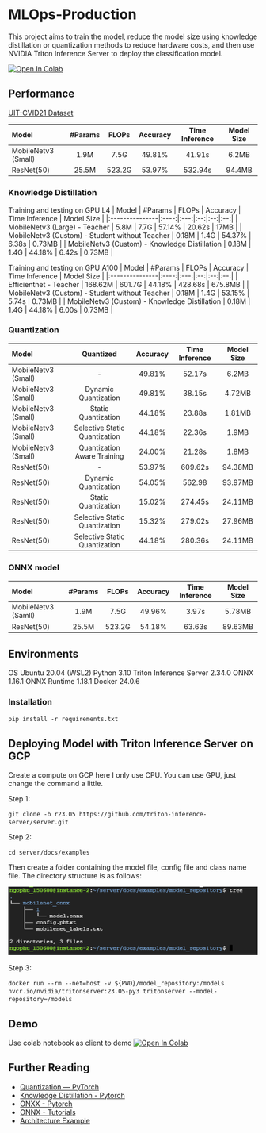 # 

# MLOps-Production
This project aims to train the model, reduce the model size using knowledge distillation or quantization methods to reduce hardware costs, and then use NVIDIA Triton Inference Server to deploy the classification model.

<a href="https://colab.research.google.com/drive/1XUKG661hk4xSdLeAIU6ExNpuL3lTj-vG?usp=sharing"><img src="https://colab.research.google.com/assets/colab-badge.svg" alt="Open In Colab"></a> 

## Performance
[UIT-CVID21 Dataset](https://mmlab.uit.edu.vn/dataset/2023/09/25/datasets4)

| Model | #Params | FLOPs | Accuracy | Time Inference | Model Size |
|:---------------|:----:|:---:|:--:|:--:|:--:|
| MobileNetv3 (Small) |     1.9M     |   7.5G    |     49.81%     | 41.91s  |    6.2MB     |
| ResNet(50)          |     25.5M    |   523.2G  |     53.97%     | 532.94s |    94.4MB    |

### Knowledge Distillation
Training and testing on GPU L4
| Model | #Params | FLOPs | Accuracy | Time Inference | Model Size |
|:---------------|:----:|:---:|:--:|:--:|:--:|
| MobileNetv3 (Large) - Teacher |     5.8M     |   7.7G    |     57.14%     | 20.62s  |    17MB     |
| MobileNetv3 (Custom) - Student without Teacher       |     0.18M    |   1.4G  |     54.37%     | 6.38s |    0.73MB    |
| MobileNetv3 (Custom) - Knowledge Distillation      |     0.18M    |   1.4G  |     44.18%     | 6.42s |    0.73MB    |


Training and testing on GPU A100
| Model | #Params | FLOPs | Accuracy | Time Inference | Model Size |
|:---------------|:----:|:---:|:--:|:--:|:--:|
| Efficientnet - Teacher |     168.62M     |   601.7G    |     44.18%     | 428.68s  |    675.8MB     |
| MobileNetv3 (Custom) - Student without Teacher       |     0.18M    |   1.4G  |     53.15%     | 5.74s |    0.73MB    |
| MobileNetv3 (Custom) - Knowledge Distillation      |     0.18M    |   1.4G  |     44.18%     | 6.00s |    0.73MB    |

### Quantization
| Model | Quantized | Accuracy | Time Inference | Model Size |
|:---------------|:---:|:--:|:--:|:--:|
| MobileNetv3 (Small)|    -   |     49.81%     | 52.17s  |    6.2MB     |
| MobileNetv3 (Small)| Dynamic Quantization |    49.81%      | 38.15s |    4.72MB    |
| MobileNetv3 (Small) | Static Quantization |    44.18%     | 23.88s |    1.81MB    |
| MobileNetv3 (Small) | Selective Static Quantization |  44.18%     | 22.36s |    1.9MB    |
| MobileNetv3 (Small) | Quantization Aware Training |     24.00%     | 21.28s |    1.8MB    |
| ResNet(50)   |    -    |     53.97%     | 609.62s  |    94.38MB     |
| ResNet(50)    |   Dynamic Quantization |   54.05%     | 562.98  |    93.97MB    |
| ResNet(50)    |   Static Quantization   |     15.02%     | 274.45s |    24.11MB    |
| ResNet(50)    |   Selective Static Quantization  |     15.32%     | 279.02s |    27.96MB    |
| ResNet(50)    |   Selective Static Quantization  |     44.18%     | 280.36s |    24.11MB    |


### ONNX model
| Model | #Params | FLOPs | Accuracy | Time Inference | Model Size |
|:---------------|:----:|:---:|:--:|:--:|:--:|
| MobileNetv3 (Samll) |     1.9M     |   7.5G    |     49.96%     | 3.97s  |    5.78MB     |
| ResNet(50) |     25.5M    |   523.2G    |     54.18%     | 63.63s  |    89.63MB     |
## Environments

OS Ubuntu 20.04 (WSL2)
Python 3.10
Triton Inference Server 2.34.0
ONNX 1.16.1
ONNX Runtime 1.18.1
Docker 24.0.6

### Installation
```
pip install -r requirements.txt
```

## Deploying Model with Triton Inference Server on GCP
Create a compute on GCP here I only use CPU. You can use GPU, just change the command a little.

Step 1: 
``` 
git clone -b r23.05 https://github.com/triton-inference-server/server.git 
```
Step 2:
``` 
cd server/docs/examples 
```
Then create a folder containing the model file, config file and class name file. The directory structure is as follows:

<img src="https://github.com/phungo1506/MLOps-Production/blob/main/images/Structure%20folder.png"/>

Step 3:
``` 
docker run --rm --net=host -v ${PWD}/model_repository:/models  
nvcr.io/nvidia/tritonserver:23.05-py3 tritonserver --model-repository=/models 
```

## Demo
Use colab notebook as client to demo <a href="https://colab.research.google.com/drive/1XUKG661hk4xSdLeAIU6ExNpuL3lTj-vG?usp=sharing"><img src="https://colab.research.google.com/assets/colab-badge.svg" alt="Open In Colab"></a> 

## Further Reading
* [Quantization — PyTorch ](https://pytorch.org/docs/stable/quantization.html)
* [Knowledge Distillation - Pytorch](https://pytorch.org/tutorials/beginner/knowledge_distillation_tutorial.html)
* [ONXX - Pytorch](https://pytorch.org/tutorials/beginner/onnx/export_simple_model_to_onnx_tutorial.html)
* [ONNX - Tutorials](https://github.com/onnx/tutorials)
* [Architecture Example](https://github.com/maciejbalawejder/Deep-Learning-Collection/tree/main)